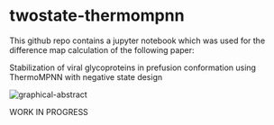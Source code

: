 # twostate-thermompnn

This github repo contains a jupyter notebook which was used for the difference map calculation of the following paper:

Stabilization of viral glycoproteins in prefusion conformation using ThermoMPNN with negative state design

![graphical-abstract](https://github.com/user-attachments/assets/11dfff04-20c3-439e-81de-6b01be99f8c0)

WORK IN PROGRESS